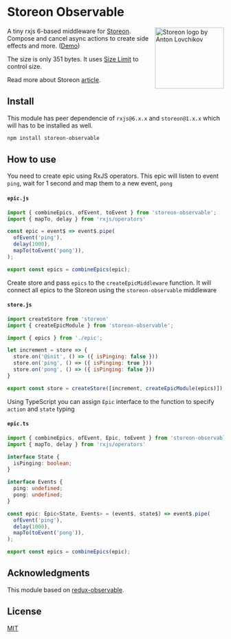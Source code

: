 # Storeon Observable

<img src="https://storeon.github.io/storeon/logo.svg" align="right" alt="Storeon logo by Anton Lovchikov" width="160" height="142">

A tiny rxjs 6-based middleware for [Storeon]. Compose and cancel async actions to create side effects and more. ([Demo])

The size is only 351 bytes. It uses [Size Limit] to control size.

Read more about Storeon [article]. 

[storeon]: https://github.com/storeon/storeon 
[size limit]: https://github.com/ai/size-limit
[demo]: https://codesandbox.io/s/admiring-beaver-edi8m
[article]: https://evilmartians.com/chronicles/storeon-redux-in-173-bytes 

## Install
This module has peer dependencie of `rxjs@6.x.x` and `storeon@1.x.x` which will has to be installed as well.
```sh
npm install storeon-observable
``` 

## How to use

You need to create epic using RxJS operators. This epic will listen to event `ping`, wait for 1 second and map them to a new event, `pong`

#### `epic.js`
```javascript
import { combineEpics, ofEvent, toEvent } from 'storeon-observable';
import { mapTo, delay } from 'rxjs/operators'

const epic = event$ => event$.pipe(
  ofEvent('ping'),
  delay(1000),
  mapTo(toEvent('pong')),
);

export const epics = combineEpics(epic);
```

Create store and pass `epics` to the `createEpicMiddleware` function. It will connect all epics to the Storeon using the `storeon-observable` middleware

#### `store.js`
```javascript
import createStore from 'storeon'
import { createEpicModule } from 'storeon-observable';

import { epics } from './epic';

let increment = store => {
  store.on('@init', () => ({ isPinging: false }))
  store.on('ping', () => ({ isPinging: true }))
  store.on('pong', () => ({ isPinging: false }))
}

export const store = createStore([increment, createEpicModule(epics)]);
```

Using TypeScript you can assign `Epic` interface to the function to specify `action` and `state` typing

#### `epic.ts`
```typescript
import { combineEpics, ofEvent, Epic, toEvent } from 'storeon-observable';
import { mapTo, delay } from 'rxjs/operators'

interface State {
  isPinging: boolean;
}

interface Events {
  ping: undefined;
  pong: undefined;
}

const epic: Epic<State, Events> = (event$, state$) => event$.pipe(
  ofEvent('ping'),
  delay(1000),
  mapTo(toEvent('pong')),
);

export const epics = combineEpics(epic);
```

## Acknowledgments

This module based on [redux-observable](https://github.com/redux-observable/redux-observable).

## License

[MIT](LICENCE)
